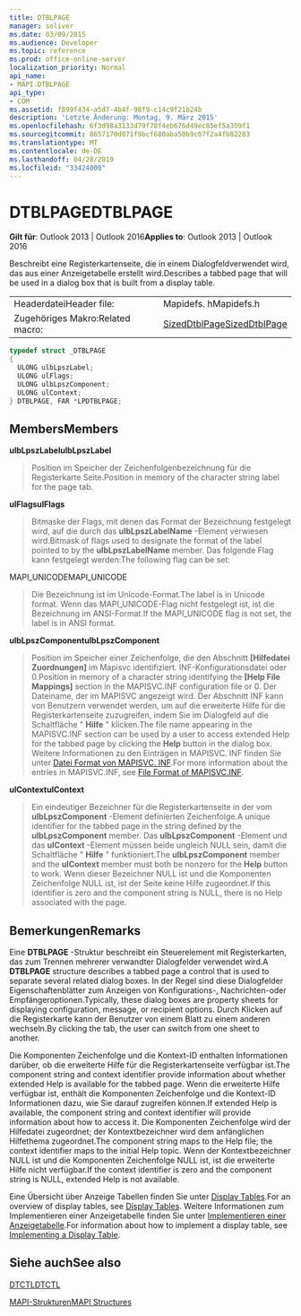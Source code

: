 ```yaml
---
title: DTBLPAGE
manager: soliver
ms.date: 03/09/2015
ms.audience: Developer
ms.topic: reference
ms.prod: office-online-server
localization_priority: Normal
api_name:
- MAPI.DTBLPAGE
api_type:
- COM
ms.assetid: f899f434-a5d7-4b4f-98f9-c14c9f21b24b
description: 'Letzte Änderung: Montag, 9. März 2015'
ms.openlocfilehash: 6f3d98a3133d79f78f4eb676d49ec85ef5a359f1
ms.sourcegitcommit: 8657170d071f9bcf680aba50b9c07f2a4fb82283
ms.translationtype: MT
ms.contentlocale: de-DE
ms.lasthandoff: 04/28/2019
ms.locfileid: "33424000"
---
```

# <a name="dtblpage"></a><span data-ttu-id="225bb-103">DTBLPAGE</span><span class="sxs-lookup"><span data-stu-id="225bb-103">DTBLPAGE</span></span>

  
  
<span data-ttu-id="225bb-104">**Gilt für**: Outlook 2013 | Outlook 2016</span><span class="sxs-lookup"><span data-stu-id="225bb-104">**Applies to**: Outlook 2013 | Outlook 2016</span></span> 
  
<span data-ttu-id="225bb-105">Beschreibt eine Registerkartenseite, die in einem Dialogfeldverwendet wird, das aus einer Anzeigetabelle erstellt wird.</span><span class="sxs-lookup"><span data-stu-id="225bb-105">Describes a tabbed page that will be used in a dialog box that is built from a display table.</span></span> 
  
|||
|:-----|:-----|
|<span data-ttu-id="225bb-106">Headerdatei</span><span class="sxs-lookup"><span data-stu-id="225bb-106">Header file:</span></span>  <br/> |<span data-ttu-id="225bb-107">Mapidefs. h</span><span class="sxs-lookup"><span data-stu-id="225bb-107">Mapidefs.h</span></span>  <br/> |
|<span data-ttu-id="225bb-108">Zugehöriges Makro:</span><span class="sxs-lookup"><span data-stu-id="225bb-108">Related macro:</span></span>  <br/> |[<span data-ttu-id="225bb-109">SizedDtblPage</span><span class="sxs-lookup"><span data-stu-id="225bb-109">SizedDtblPage</span></span>](sizeddtblpage.md) <br/> |
   
```cpp
typedef struct _DTBLPAGE
{
  ULONG ulbLpszLabel;
  ULONG ulFlags;
  ULONG ulbLpszComponent;
  ULONG ulContext;
} DTBLPAGE, FAR *LPDTBLPAGE;

```

## <a name="members"></a><span data-ttu-id="225bb-110">Members</span><span class="sxs-lookup"><span data-stu-id="225bb-110">Members</span></span>

 <span data-ttu-id="225bb-111">**ulbLpszLabel**</span><span class="sxs-lookup"><span data-stu-id="225bb-111">**ulbLpszLabel**</span></span>
  
> <span data-ttu-id="225bb-112">Position im Speicher der Zeichenfolgenbezeichnung für die Registerkarte Seite.</span><span class="sxs-lookup"><span data-stu-id="225bb-112">Position in memory of the character string label for the page tab.</span></span>
    
 <span data-ttu-id="225bb-113">**ulFlags**</span><span class="sxs-lookup"><span data-stu-id="225bb-113">**ulFlags**</span></span>
  
> <span data-ttu-id="225bb-114">Bitmaske der Flags, mit denen das Format der Bezeichnung festgelegt wird, auf die durch das **ulbLpszLabelName** -Element verwiesen wird.</span><span class="sxs-lookup"><span data-stu-id="225bb-114">Bitmask of flags used to designate the format of the label pointed to by the **ulbLpszLabelName** member.</span></span> <span data-ttu-id="225bb-115">Das folgende Flag kann festgelegt werden:</span><span class="sxs-lookup"><span data-stu-id="225bb-115">The following flag can be set:</span></span> 
    
<span data-ttu-id="225bb-116">MAPI_UNICODE</span><span class="sxs-lookup"><span data-stu-id="225bb-116">MAPI_UNICODE</span></span> 
  
> <span data-ttu-id="225bb-117">Die Bezeichnung ist im Unicode-Format.</span><span class="sxs-lookup"><span data-stu-id="225bb-117">The label is in Unicode format.</span></span> <span data-ttu-id="225bb-118">Wenn das MAPI_UNICODE-Flag nicht festgelegt ist, ist die Bezeichnung im ANSI-Format.</span><span class="sxs-lookup"><span data-stu-id="225bb-118">If the MAPI_UNICODE flag is not set, the label is in ANSI format.</span></span>
    
 <span data-ttu-id="225bb-119">**ulbLpszComponent**</span><span class="sxs-lookup"><span data-stu-id="225bb-119">**ulbLpszComponent**</span></span>
  
> <span data-ttu-id="225bb-120">Position im Speicher einer Zeichenfolge, die den Abschnitt **[Hilfedatei Zuordnungen]** im Mapisvc identifiziert. INF-Konfigurationsdatei oder 0.</span><span class="sxs-lookup"><span data-stu-id="225bb-120">Position in memory of a character string identifying the **[Help File Mappings]** section in the MAPISVC.INF configuration file or 0.</span></span> <span data-ttu-id="225bb-121">Der Dateiname, der im MAPISVC angezeigt wird. Der Abschnitt INF kann von Benutzern verwendet werden, um auf die erweiterte Hilfe für die Registerkartenseite zuzugreifen, indem Sie im Dialogfeld auf die Schaltfläche " **Hilfe** " klicken.</span><span class="sxs-lookup"><span data-stu-id="225bb-121">The file name appearing in the MAPISVC.INF section can be used by a user to access extended Help for the tabbed page by clicking the **Help** button in the dialog box.</span></span> <span data-ttu-id="225bb-122">Weitere Informationen zu den Einträgen in MAPISVC. INF finden Sie unter [Datei Format von MAPISVC. INF](file-format-of-mapisvc-inf.md).</span><span class="sxs-lookup"><span data-stu-id="225bb-122">For more information about the entries in MAPISVC.INF, see [File Format of MAPISVC.INF](file-format-of-mapisvc-inf.md).</span></span>
    
 <span data-ttu-id="225bb-123">**ulContext**</span><span class="sxs-lookup"><span data-stu-id="225bb-123">**ulContext**</span></span>
  
> <span data-ttu-id="225bb-124">Ein eindeutiger Bezeichner für die Registerkartenseite in der vom **ulbLpszComponent** -Element definierten Zeichenfolge.</span><span class="sxs-lookup"><span data-stu-id="225bb-124">A unique identifier for the tabbed page in the string defined by the **ulbLpszComponent** member.</span></span> <span data-ttu-id="225bb-125">Das **ulbLpszComponent** -Element und das **ulContext** -Element müssen beide ungleich NULL sein, damit die Schaltfläche " **Hilfe** " funktioniert.</span><span class="sxs-lookup"><span data-stu-id="225bb-125">The **ulbLpszComponent** member and the **ulContext** member must both be nonzero for the **Help** button to work.</span></span> <span data-ttu-id="225bb-126">Wenn dieser Bezeichner NULL ist und die Komponenten Zeichenfolge NULL ist, ist der Seite keine Hilfe zugeordnet.</span><span class="sxs-lookup"><span data-stu-id="225bb-126">If this identifier is zero and the component string is NULL, there is no Help associated with the page.</span></span> 
    
## <a name="remarks"></a><span data-ttu-id="225bb-127">Bemerkungen</span><span class="sxs-lookup"><span data-stu-id="225bb-127">Remarks</span></span>

<span data-ttu-id="225bb-128">Eine **DTBLPAGE** -Struktur beschreibt ein Steuerelement mit Registerkarten, das zum Trennen mehrerer verwandter Dialogfelder verwendet wird.</span><span class="sxs-lookup"><span data-stu-id="225bb-128">A **DTBLPAGE** structure describes a tabbed page a control that is used to separate several related dialog boxes.</span></span> <span data-ttu-id="225bb-129">In der Regel sind diese Dialogfelder Eigenschaftenblätter zum Anzeigen von Konfigurations-, Nachrichten-oder Empfängeroptionen.</span><span class="sxs-lookup"><span data-stu-id="225bb-129">Typically, these dialog boxes are property sheets for displaying configuration, message, or recipient options.</span></span> <span data-ttu-id="225bb-130">Durch Klicken auf die Registerkarte kann der Benutzer von einem Blatt zu einem anderen wechseln.</span><span class="sxs-lookup"><span data-stu-id="225bb-130">By clicking the tab, the user can switch from one sheet to another.</span></span> 
  
<span data-ttu-id="225bb-131">Die Komponenten Zeichenfolge und die Kontext-ID enthalten Informationen darüber, ob die erweiterte Hilfe für die Registerkartenseite verfügbar ist.</span><span class="sxs-lookup"><span data-stu-id="225bb-131">The component string and context identifier provide information about whether extended Help is available for the tabbed page.</span></span> <span data-ttu-id="225bb-132">Wenn die erweiterte Hilfe verfügbar ist, enthält die Komponenten Zeichenfolge und die Kontext-ID Informationen dazu, wie Sie darauf zugreifen können.</span><span class="sxs-lookup"><span data-stu-id="225bb-132">If extended Help is available, the component string and context identifier will provide information about how to access it.</span></span> <span data-ttu-id="225bb-133">Die Komponenten Zeichenfolge wird der Hilfedatei zugeordnet; der Kontextbezeichner wird dem anfänglichen Hilfethema zugeordnet.</span><span class="sxs-lookup"><span data-stu-id="225bb-133">The component string maps to the Help file; the context identifier maps to the initial Help topic.</span></span> <span data-ttu-id="225bb-134">Wenn der Kontextbezeichner NULL ist und die Komponenten Zeichenfolge NULL ist, ist die erweiterte Hilfe nicht verfügbar.</span><span class="sxs-lookup"><span data-stu-id="225bb-134">If the context identifier is zero and the component string is NULL, extended Help is not available.</span></span>
  
<span data-ttu-id="225bb-135">Eine Übersicht über Anzeige Tabellen finden Sie unter [Display Tables](display-tables.md).</span><span class="sxs-lookup"><span data-stu-id="225bb-135">For an overview of display tables, see [Display Tables](display-tables.md).</span></span> <span data-ttu-id="225bb-136">Weitere Informationen zum Implementieren einer Anzeigetabelle finden Sie unter [Implementieren einer Anzeigetabelle](display-table-implementation.md).</span><span class="sxs-lookup"><span data-stu-id="225bb-136">For information about how to implement a display table, see [Implementing a Display Table](display-table-implementation.md).</span></span>
  
## <a name="see-also"></a><span data-ttu-id="225bb-137">Siehe auch</span><span class="sxs-lookup"><span data-stu-id="225bb-137">See also</span></span>



[<span data-ttu-id="225bb-138">DTCTL</span><span class="sxs-lookup"><span data-stu-id="225bb-138">DTCTL</span></span>](dtctl.md)


[<span data-ttu-id="225bb-139">MAPI-Strukturen</span><span class="sxs-lookup"><span data-stu-id="225bb-139">MAPI Structures</span></span>](mapi-structures.md)

